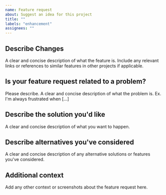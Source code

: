 ```yaml
---
name: Feature request
about: Suggest an idea for this project
title: ""
labels: "enhancement"
assignees: ""
---
```


## Describe Changes

A clear and concise description of what the feature is. Include any relevant links or references to similar features in other projects if applicable.

## Is your feature request related to a problem?

Please describe. A clear and concise description of what the problem is. Ex. I'm always frustrated when [...]

## Describe the solution you'd like

A clear and concise description of what you want to happen.

## Describe alternatives you've considered

A clear and concise description of any alternative solutions or features you've considered.

## Additional context

Add any other context or screenshots about the feature request here.
